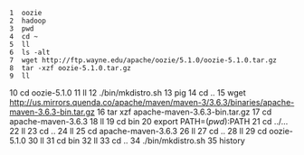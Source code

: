     1  oozie
    2  hadoop
    3  pwd
    4  cd ~
    5  ll
    6  ls -alt
    7  wget http://ftp.wayne.edu/apache/oozie/5.1.0/oozie-5.1.0.tar.gz
    8  tar -xzf oozie-5.1.0.tar.gz
    9  ll
   10  cd oozie-5.1.0
   11  ll
   12  ./bin/mkdistro.sh
   13  pig
   14  cd ..
   15  wget http://us.mirrors.quenda.co/apache/maven/maven-3/3.6.3/binaries/apache-maven-3.6.3-bin.tar.gz
   16  tar xzf apache-maven-3.6.3-bin.tar.gz
   17  cd apache-maven-3.6.3
   18  ll
   19  cd bin
   20  export PATH=$(pwd):$PATH
   21  cd ../...
   22  ll
   23  cd ..
   24  ll
   25  cd apache-maven-3.6.3
   26  ll
   27  cd ..
   28  ll
   29  cd oozie-5.1.0
   30  ll
   31  cd bin
   32  ll
   33  cd ..
   34  ./bin/mkdistro.sh
   35  history
